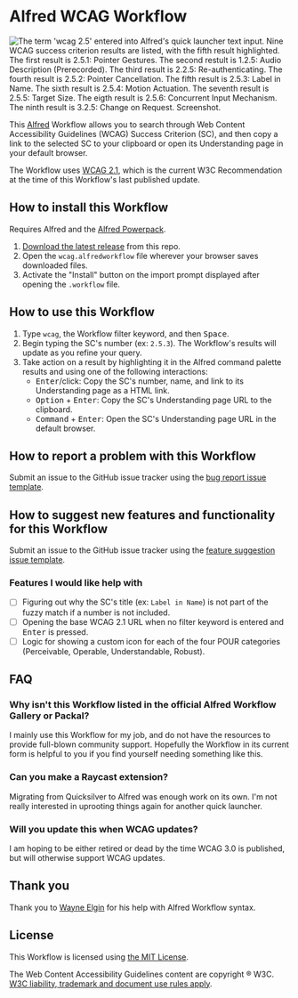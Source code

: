 # Alfred WCAG Workflow

![The term 'wcag 2.5' entered into Alfred's quick launcher text input. Nine WCAG success criterion results are listed, with the fifth result highlighted. The first result is 2.5.1: Pointer Gestures. The second restult is 1.2.5: Audio Description (Prerecorded). The third result is 2.2.5: Re-authenticating. The fourth result is 2.5.2: Pointer Cancellation. The fifth result is 2.5.3: Label in Name. The sixth result is 2.5.4: Motion Actuation. The seventh result is 2.5.5: Target Size. The eigth result is 2.5.6: Concurrent Input Mechanism. The ninth result is 3.2.5: Change on Request. Screenshot.](https://github.com/ericwbailey/alfred-wcag-workflow/assets/634191/fd296ab1-a081-4256-87d7-18abe091e5c6)

This [Alfred](https://www.alfredapp.com/) Workflow allows you to search through Web Content Accessibility Guidelines (WCAG) Success Criterion (SC), and then copy a link to the selected SC to your clipboard or open its Understanding page in your default browser.

The Workflow uses [WCAG 2.1](https://www.w3.org/TR/WCAG21/), which is the current W3C Recommendation at the time of this Workflow's last published update.

## How to install this Workflow

Requires Alfred and the [Alfred Powerpack](https://www.alfredapp.com/powerpack/).

1. [Download the latest release](https://github.com/ericwbailey/alfred-wcag-workflow/releases/) from this repo.
2. Open the `wcag.alfredworkflow` file wherever your browser saves downloaded files.
3. Activate the "Install" button on the import prompt displayed after opening the `.workflow` file.

## How to use this Workflow

1. Type `wcag`, the Workflow filter keyword, and then <kbd>Space</kbd>.
2. Begin typing the SC's number (ex: `2.5.3`). The Workflow's results will update as you refine your query.
3. Take action on a result by highlighting it in the Alfred command palette results and using one of the following interactions:
    * <kbd>Enter</kbd>/click: Copy the SC's number, name, and link to its Understanding page as a HTML link.
    * <kbd>Option</kbd> + <kbd>Enter</kbd>: Copy the SC's Understanding page URL to the clipboard.
    * <kbd>Command</kbd> + <kbd>Enter</kbd>: Open the SC's Understanding page URL in the default browser.

## How to report a problem with this Workflow

Submit an issue to the GitHub issue tracker using the [bug report issue template](https://github.com/ericwbailey/alfred-wcag-workflow/issues/new?assignees=ericwbailey&labels=bug&projects=&template=bug-report.yml&title=%5BBug%5D+).

## How to suggest new features and functionality for this Workflow

Submit an issue to the GitHub issue tracker using the [feature suggestion issue template](https://github.com/ericwbailey/alfred-wcag-workflow/issues/new?assignees=ericwbailey&labels=feature&projects=&template=feature-suggestion.yml&title=%5BFeature+suggestion%5D+).

### Features I would like help with

- [ ] Figuring out why the SC's title (ex: `Label in Name`) is not part of the fuzzy match if a number is not included.
- [ ] Opening the base WCAG 2.1 URL when no filter keyword is entered and <kbd>Enter</kbd> is pressed.
- [ ] Logic for showing a custom icon for each of the four POUR categories (Perceivable, Operable, Understandable, Robust).

## FAQ

### Why isn't this Workflow listed in the official Alfred Workflow Gallery or Packal?

I mainly use this Workflow for my job, and do not have the resources to provide full-blown community support. Hopefully the Workflow in its current form is helpful to you if you find yourself needing something like this.

### Can you make a Raycast extension?

Migrating from Quicksilver to Alfred was enough work on its own. I'm not really interested in uprooting things again for another quick launcher.

### Will you update this when WCAG updates?

I am hoping to be either retired or dead by the time WCAG 3.0 is published, but will otherwise support WCAG updates.

## Thank you

Thank you to [Wayne Elgin](https://github.com/esjay) for his help with Alfred Workflow syntax.

## License

This Workflow is licensed using [the MIT License](https://github.com/ericwbailey/alfred-wcag-workflow/blob/main/LICENSE).

The Web Content Accessibility Guidelines content are copyright ® W3C. [W3C liability, trademark and document use rules apply](https://www.w3.org/policies/#Copyright).

